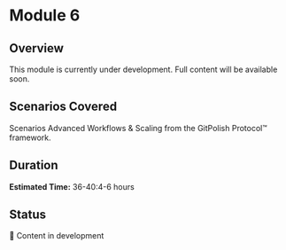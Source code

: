 # Module 6

## Overview

This module is currently under development. Full content will be available soon.

## Scenarios Covered

Scenarios  Advanced Workflows & Scaling from the GitPolish Protocol™ framework.

## Duration

**Estimated Time:** 36-40:4-6 hours

## Status

📝 Content in development

